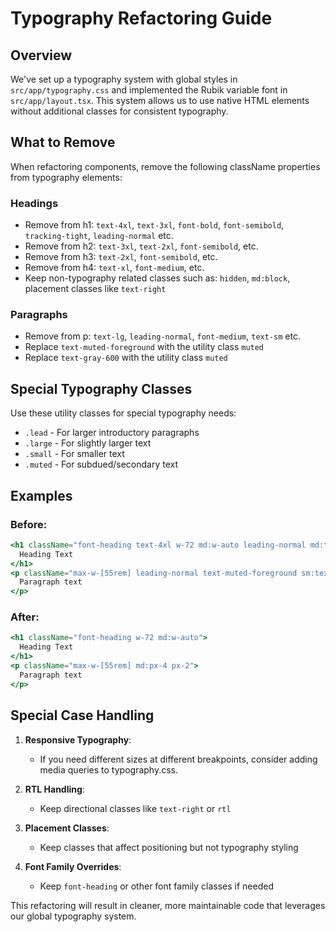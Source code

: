 # Typography Refactoring Guide

## Overview

We've set up a typography system with global styles in `src/app/typography.css` and implemented the Rubik variable font in `src/app/layout.tsx`. This system allows us to use native HTML elements without additional classes for consistent typography.

## What to Remove

When refactoring components, remove the following className properties from typography elements:

### Headings

- Remove from h1: `text-4xl`, `text-3xl`, `font-bold`, `font-semibold`, `tracking-tight`, `leading-normal` etc.
- Remove from h2: `text-3xl`, `text-2xl`, `font-semibold`, etc.
- Remove from h3: `text-2xl`, `font-semibold`, etc.
- Remove from h4: `text-xl`, `font-medium`, etc.
- Keep non-typography related classes such as: `hidden`, `md:block`, placement classes like `text-right`

### Paragraphs

- Remove from p: `text-lg`, `leading-normal`, `font-medium`, `text-sm` etc.
- Replace `text-muted-foreground` with the utility class `muted`
- Replace `text-gray-600` with the utility class `muted`

## Special Typography Classes

Use these utility classes for special typography needs:

- `.lead` - For larger introductory paragraphs
- `.large` - For slightly larger text
- `.small` - For smaller text 
- `.muted` - For subdued/secondary text

## Examples

### Before:
```jsx
<h1 className="font-heading text-4xl w-72 md:w-auto leading-normal md:text-7xl">
  Heading Text
</h1>
<p className="max-w-[55rem] leading-normal text-muted-foreground sm:text-lg md:px-4 px-2 sm:leading-8">
  Paragraph text
</p>
```

### After:
```jsx
<h1 className="font-heading w-72 md:w-auto">
  Heading Text
</h1>
<p className="max-w-[55rem] md:px-4 px-2">
  Paragraph text
</p>
```

## Special Case Handling

1. **Responsive Typography**: 
   - If you need different sizes at different breakpoints, consider adding media queries to typography.css.

2. **RTL Handling**:
   - Keep directional classes like `text-right` or `rtl`

3. **Placement Classes**:
   - Keep classes that affect positioning but not typography styling

4. **Font Family Overrides**:
   - Keep `font-heading` or other font family classes if needed

This refactoring will result in cleaner, more maintainable code that leverages our global typography system. 